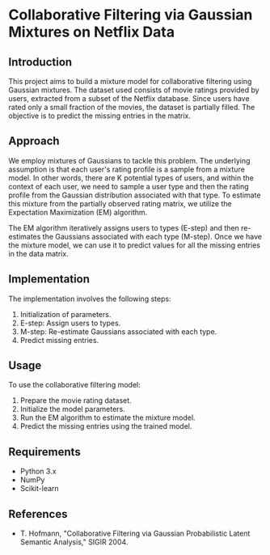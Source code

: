 
# Collaborative Filtering via Gaussian Mixtures on Netflix Data

## Introduction

This project aims to build a mixture model for collaborative filtering using Gaussian mixtures. The dataset used consists of movie ratings provided by users, extracted from a subset of the Netflix database. Since users have rated only a small fraction of the movies, the dataset is partially filled. The objective is to predict the missing entries in the matrix.

## Approach

We employ mixtures of Gaussians to tackle this problem. The underlying assumption is that each user's rating profile is a sample from a mixture model. In other words, there are K potential types of users, and within the context of each user, we need to sample a user type and then the rating profile from the Gaussian distribution associated with that type. To estimate this mixture from the partially observed rating matrix, we utilize the Expectation Maximization (EM) algorithm.

The EM algorithm iteratively assigns users to types (E-step) and then re-estimates the Gaussians associated with each type (M-step). Once we have the mixture model, we can use it to predict values for all the missing entries in the data matrix.

## Implementation

The implementation involves the following steps:
1. Initialization of parameters.
2. E-step: Assign users to types.
3. M-step: Re-estimate Gaussians associated with each type.
4. Predict missing entries.

## Usage

To use the collaborative filtering model:
1. Prepare the movie rating dataset.
2. Initialize the model parameters.
3. Run the EM algorithm to estimate the mixture model.
4. Predict the missing entries using the trained model.

## Requirements

- Python 3.x
- NumPy
- Scikit-learn

## References

- T. Hofmann, "Collaborative Filtering via Gaussian Probabilistic Latent Semantic Analysis," SIGIR 2004.
